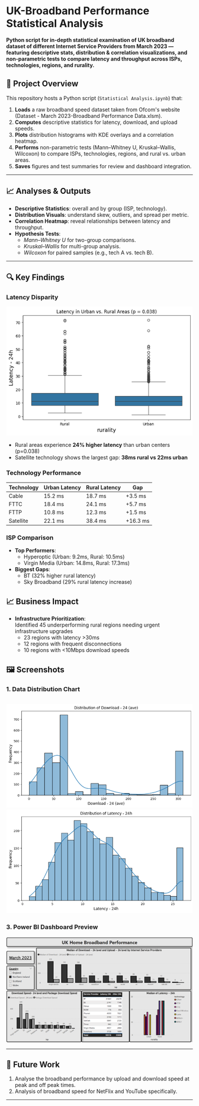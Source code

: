 # UK-Broadband Performance Statistical Analysis

**Python script for in-depth statistical examination of UK broadband dataset of different Internet Service Providers from March 2023 — featuring descriptive stats, distribution & correlation visualizations, and non-parametric tests to compare latency and throughput across ISPs, technologies, regions, and rurality.**


## 📄 Project Overview

This repository hosts a Python script (`Statistical Analysis.ipynb`) that:

1. **Loads** a raw broadband speed dataset taken from Ofcom's website (Dataset - March 2023-Broadband Performance Data.xlsm).
2. **Computes** descriptive statistics for latency, download, and upload speeds.
3. **Plots** distribution histograms with KDE overlays and a correlation heatmap.
4. **Performs** non-parametric tests (Mann–Whitney U, Kruskal–Wallis, Wilcoxon) to compare ISPs, technologies, regions, and rural vs. urban areas.
5. **Saves** figures and test summaries for review and dashboard integration.

---
## 📈 Analyses & Outputs

- **Descriptive Statistics**: overall and by group (ISP, technology).
- **Distribution Visuals**: understand skew, outliers, and spread per metric.
- **Correlation Heatmap**: reveal relationships between latency and throughput.
- **Hypothesis Tests**:
  - *Mann–Whitney U* for two-group comparisons.
  - *Kruskal–Wallis* for multi-group analysis.
  - *Wilcoxon* for paired samples (e.g., tech A vs. tech B).

---
## 🔍 Key Findings  
### Latency Disparity  
![Boxplot of Latency in Rural vs Urban Areas Preview](images/rural_urban_latency.png)
- Rural areas experience **24% higher latency** than urban centers (p=0.038)  
- Satellite technology shows the largest gap: **38ms rural vs 22ms urban**  

### Technology Performance  
| Technology | Urban Latency | Rural Latency | Gap  |
|------------|--------------|--------------|---------|
| Cable      | 15.2 ms      | 18.7 ms      | +3.5 ms |
| FTTC       | 18.4 ms      | 24.1 ms      | +5.7 ms |
| FTTP       | 10.8 ms      | 12.3 ms      | +1.5 ms |
| Satellite  | 22.1 ms      | 38.4 ms      | +16.3 ms |

### ISP Comparison  
- **Top Performers**:  
  - Hyperoptic (Urban: 9.2ms, Rural: 10.5ms)  
  - Virgin Media (Urban: 14.8ms, Rural: 17.3ms)  
- **Biggest Gaps**:  
  - BT (32% higher rural latency)  
  - Sky Broadband (29% rural latency increase)  

## 📈 Business Impact

- **Infrastructure Prioritization**:  
  Identified 45 underperforming rural regions needing urgent infrastructure upgrades  
  - 23 regions with latency >30ms  
  - 12 regions with frequent disconnections  
  - 10 regions with <10Mbps download speeds  


## 🖼️ Screenshots

### 1. Data Distribution Chart

![Download Speed Distribution](images/Download_speed_24ave.png)
![Latency Distribution](images/latency_24h.png)
---



### 3. Power BI Dashboard Preview

![Findings Dashboard Preview](images/broadband_performance.png)

---


## 🔮 Future Work

1. Analyse the broadband performance by upload and download speed at peak and off peak times.
2. Analysis of broadband speed for NetFlix and YouTube specifically.

---

